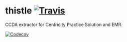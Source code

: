 # thistle [![Travis][build-badge]][build]

CCDA extractor for Centricity Practice Solution and EMR.

[![Codecov][codecov-badge]][codecov]

[build-badge]: https://travis-ci.org/mdemr-systems/thicket.svg?branch=master
[build]: https://travis-ci.org/mdemr-systems/thicket

[codecov-badge]: https://codecov.io/gh/mdemr-systems/thicket/branch/master/graph/badge.svg
[codecov]: https://codecov.io/gh/mdemr-systems/thicket
